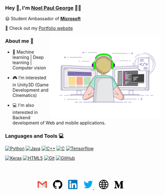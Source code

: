 

### Hey 👋, I'm [Noel Paul George](https://github.com/Noel6161131110) 👨‍💻



:smiley: Student Ambassador of **[Microsoft](https://studentambassadors.microsoft.com/en-US/studentambassadors/profile/5ca52ffc-9b1b-4afd-a5ba-d932e6eda8bf)** 


💫 Check out my [Portfolio website](https://delightful-bay-08b850500.2.azurestaticapps.net/)

<img align="right" alt="Code gif" src="https://github.com/Noel6161131110/Noel6161131110/blob/main/assets/coding-freak.gif" width="360"/>

### About me :eyes:

- 🎯 Machine learning | Deep learning | Computer vision 

- 🎮 I’m interested in Unity3D (Game Development and Cinematics)

- 💻 I'm also interested in Backend development of Web and mobile applications. 




### Languages and Tools :computer:

[![Python](https://img.shields.io/badge/-Python-black?style=flat&logo=python&link=https://github.com/Noel6161131110)](https://github.com/Noel6161131110) [![Java](https://img.shields.io/badge/Java-orange?style=flat&logo=java&logoColor=white&link=https://github.com/Noel6161131110)](https://github.com/Noel6161131110) [![C++](https://img.shields.io/badge/-C++-00599C?style=flat&logo=c++&link=https://github.com/Noel6161131110)](https://github.com/Noel6161131110) [![C](https://img.shields.io/badge/-A8B9CC?style=flat&logo=c&logoColor=white&link=https://github.com/Noel6161131110)](https://github.com/Noel6161131110) [![Tensorflow](https://img.shields.io/badge/-Tensorflow-gray?style=flat&logo=tensorflow&link=https://github.com/Noel6161131110)](https://github.com/Noel6161131110) 

[![Keras](https://img.shields.io/badge/-Keras-red?style=flat&logo=keras&link=https://github.com/Noel6161131110)](https://github.com/Noel6161131110)  [![HTML5](https://img.shields.io/badge/-HTML5-E34F26?style=flat&logo=html5&logoColor=white&link=https://github.com/Noel6161131110)](https://github.com/Noel6161131110) [![Git](https://img.shields.io/badge/-Git-black?style=flat&logo=git&link=https://github.com/Noel6161131110)](https://github.com/Noel6161131110) [![GitHub](https://img.shields.io/badge/-GitHub-181717?style=flat&logo=github&link=https://github.com/Noel6161131110)](https://github.com/Noel6161131110)


<br><br>
<p align="center">
 <a href="mailto:noel.paul.george.01052003@gmail.com"><img src="https://github.com/Noel6161131110/Noel6161131110/blob/main/assets/gmail.svg" width="30px" alt="mail"></a> &nbsp; &nbsp;
   <a href="https://github.com/Noel6161131110"><img src="https://github.com/Noel6161131110/Noel6161131110/blob/main/assets/github.svg" width="30px" alt="mail"></a> &nbsp; &nbsp;
  <a href="https://www.linkedin.com/in/noel-paul-george-5708ba205"><img src="https://github.com/Noel6161131110/Noel6161131110/blob/main/assets/linkedin.svg" width="30px" alt="LinkedIn"></a> &nbsp; &nbsp;
  <a href="https://twitter.com/NoelGeo62464634"><img src="https://github.com/Noel6161131110/Noel6161131110/blob/main/assets/twitter.svg" width="30px" alt="Twitter">     </a> &nbsp; &nbsp;
    <a href="https://delightful-bay-08b850500.2.azurestaticapps.net"><img src="https://github.com/Noel6161131110/Noel6161131110/blob/main/assets/site.svg" width="30px" alt="site"></a> &nbsp; &nbsp;
  <a href="https://medium.com/@noelpaulgeorge"><img src="https://github.com/Noel6161131110/Noel6161131110/blob/main/assets/medium.svg" width="30px" alt="medium"></a> &nbsp; &nbsp;
</p>
&nbsp; &nbsp;
